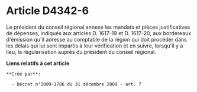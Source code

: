 # Article D4342-6

Le président du conseil régional annexe les mandats et pièces justificatives de dépenses, indiqués aux articles D. 1617-19 et
D. 1617-20, aux bordereaux d'émission qu'il adresse au comptable de la région qui doit procéder dans les délais qui lui sont
impartis à leur vérification et en suivre, lorsqu'il y a lieu, la régularisation auprès du président du conseil régional.

**Liens relatifs à cet article**

	**Créé par**:

	  - Décret n°2009-1786 du 31 décembre 2009 - art. 7
